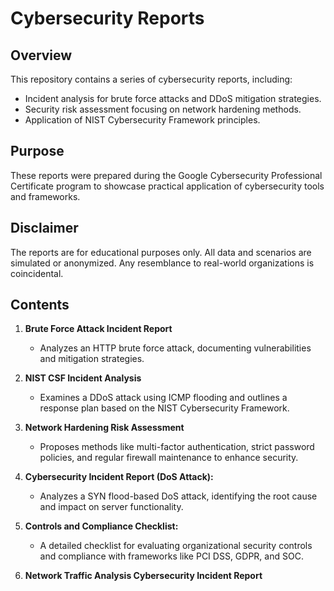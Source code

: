 # Cybersecurity Reports  

## Overview  
This repository contains a series of cybersecurity reports, including:  
- Incident analysis for brute force attacks and DDoS mitigation strategies.  
- Security risk assessment focusing on network hardening methods.  
- Application of NIST Cybersecurity Framework principles.  

## Purpose  
These reports were prepared during the Google Cybersecurity Professional Certificate program to showcase practical application of cybersecurity tools and frameworks.  

## Disclaimer  
The reports are for educational purposes only. All data and scenarios are simulated or anonymized. Any resemblance to real-world organizations is coincidental.  

## Contents  
1. **Brute Force Attack Incident Report**  
   - Analyzes an HTTP brute force attack, documenting vulnerabilities and mitigation strategies.  

2. **NIST CSF Incident Analysis**  
   - Examines a DDoS attack using ICMP flooding and outlines a response plan based on the NIST Cybersecurity Framework.  

3. **Network Hardening Risk Assessment**  
   - Proposes methods like multi-factor authentication, strict password policies, and regular firewall maintenance to enhance security.
     
4. **Cybersecurity Incident Report (DoS Attack):**  
    - Analyzes a SYN flood-based DoS attack, identifying the root cause and impact on server functionality.
      
5. **Controls and Compliance Checklist:**  
    - A detailed checklist for evaluating organizational security controls and compliance with frameworks like PCI DSS, GDPR, and SOC.

6. **Network Traffic Analysis Cybersecurity Incident Report**
